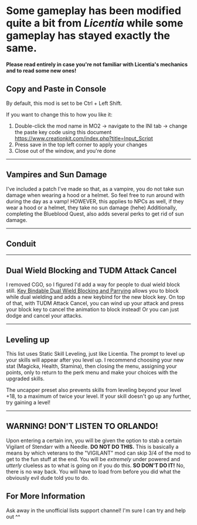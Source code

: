 # Some gameplay has been modified quite a bit from _Licentia_ while some gameplay has stayed exactly the same. 
**Please read entirely in case you're not familiar with Licentia's mechanics and to read some new ones!**

## Copy and Paste in Console
By default, this mod is set to be Ctrl + Left Shift. 

If you want to change this to how you like it:
1. Double-click the mod name in MO2 → navigate to the INI tab → change the paste key code using this document https://www.creationkit.com/index.php?title=Input_Script
2. Press save in the top left corner to apply your changes
3. Close out of the window, and you're done

***
## Vampires and Sun Damage
I've included a patch I've made so that, as a vampire, you do not take sun damage when wearing a hood or a helmet. So feel free to run around with during the day as a vamp! HOWEVER, this applies to NPCs as well, if they wear a hood or a helmet, they take no sun damage (hehe) Additionally, completing the Blueblood Quest, also adds several perks to get rid of sun damage.

***
## Conduit

***
## Dual Wield Blocking and TUDM Attack Cancel
I removed CGO, so I figured I'd add a way for people to dual wield block still. [Key Bindable Dual Wield Blocking and Parrying](https://www.nexusmods.com/skyrimspecialedition/mods/16334?tab=description) allows you to block while dual wielding and adds a new keybind for the new block key. On top of that, with TUDM Attack Cancel, you can wind up your attack and press your block key to cancel the animation to block instead! Or you can just dodge and cancel your attacks.

***
## Leveling up

This list uses Static Skill Leveling, just like Licentia. The prompt to level up your skills will appear after you level up. I recommend choosing your new stat (Magicka, Health, Stamina), then closing the menu, assigning your points, only to return to the perk menu and make your choices with the upgraded skills. 

The uncapper preset also prevents skills from leveling beyond your level +18, to a maximum of twice your level. If your skill doesn't go up any further, try gaining a level!


***

## WARNING! DON'T LISTEN TO ORLANDO!

Upon entering a certain inn, you will be given the option to stab a certain Vigilant of Stendarr with a Needle. **DO NOT DO THIS.** This is basically a means by which veterans to the "VIGILANT" mod can skip 3/4 of the mod to get to the fun stuff at the end. You will be _extremely_ under powered and _utterly_ clueless as to what is going on if you do this. **SO DON'T DO IT!** No, there is no way back. You will have to load from before you did what the obviously evil dude told you to do.


## For More Information

Ask away in the unofficial lists support channel! I'm sure I can try and help out ^^